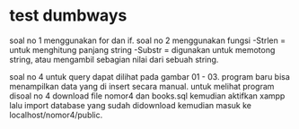 # test dumbways
soal no 1 menggunakan for dan if.
soal no 2 menggunakan fungsi 
-Strlen = untuk menghitung panjang string
-Substr = digunakan untuk memotong string, atau mengambil sebagian nilai dari sebuah string.

soal no 4 untuk query dapat dilihat pada gambar 01 - 03.
program baru bisa menampilkan data yang di insert secara manual.
untuk melihat program disoal no 4 download file nomor4 dan books.sql kemudian aktifkan xampp lalu import database yang sudah didownload
kemudian masuk ke localhost/nomor4/public.

